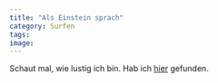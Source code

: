 ```yaml
---
title: "Als Einstein sprach"
category: Surfen
tags: 
image: 
---
```


Schaut mal, wie lustig ich bin. Hab ich [hier](http://www.hetemeel.com/einsteinform.php) gefunden.